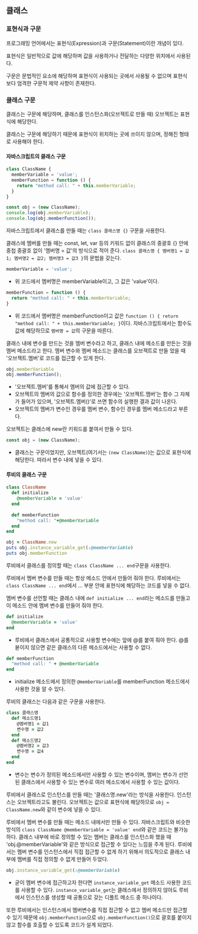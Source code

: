 ## 클래스

### 표현식과 구문
프로그래밍 언어에서는 표현식(Expression)과 구문(Statement)이란 개념이 있다.

표현식은 일반적으로 값에 해당하며 값을 사용하거나 전달하는 다양한 위치에서 사용된다.

구문은 문법적인 요소에 해당하며 표현식이 사용되는 곳에서 사용될 수 없으며 표현식 보다 엄격한 구문적 제약 사항이 존재한다.

### 클래스 구문
클래스는 구문에 해당하며, 클래스를 인스턴스화(오브젝트로 만들 때) 오브젝트는 표현식에 해당한다.

클래스는 구문에 해당하기 때문에 표현식이 위치하는 곳에 쓰이지 않으며, 정해진 형태로 사용해야 한다.

#### 자바스크립트의 클래스 구문
```js
class ClassName {
  memberVariable = 'value';
  memberFunction = function () {
    return "method call: " + this.memberVariable;
  }
}

const obj = (new ClassName);
console.log(obj.memberVariable);
console.log(obj.memberFunction());
```
자바스크립트에서 클래스를 만들 때는 `class 클래스명 {}` 구문을 사용한다.

클래스에 멤버를 만들 때는 const, let, var 등의 키워드 없이 클래스의 중괄호 {} 안에 중첩 중괄호 없이 '멤버명 = 값'의 방식으로 적어 준다. `class 클래스명 { 멤버명1 = 값1; 멤버명2 = 값2; 멤버명3 = 값3 }`의 문법을 갖는다.

```js
memberVariable = 'value';
```
- 위 코드에서 멤버명은 memberVariable이고, 그 값은 'value'이다.
```js
memberFunction = function () {
  return "method call: " + this.memberVariable;
}
```
- 위 코드에서 멤버명은 memberFunction이고 값은 `function () { return "method call: " + this.memberVariable; }`이다. 자바스크립트에서는 함수도 값에 해당하므로 `멤버명 = 값`의 구문을 따른다.

클래스 내에 변수를 만드는 것을 멤버 변수라고 하고, 클래스 내에 메소드를 만든는 것을 멤버 메소드라고 한다. 멤버 변수와 멤버 메소드는 클래스를 오브젝트로 만들 었을 때 '오브젝트.멤버'로 코드를 접근할 수 있게 한다.
```js
obj.memberVariable
obj.memberFunction();
```
- '오브젝트.멤버'를 통해서 멤버의 값에 접근할 수 있다.
- 오브젝트의 멤버의 값으로 함수를 정의한 경우에는 '오브젝트.멤버'는 함수 그 자체가 들어가 있으며, '오브젝트.멤버()'로 쓰면 함수의 실행한 결과 값이 나온다.
- 오브젝트의 멤버가 변수인 경우를 멤버 변수, 함수인 경우를 멤버 메소드라고 부른다.

오브젝트는 클래스에 new란 키워드를 붙여서 만들 수 있다.
```js
const obj = (new ClassName);
```
- 클래스는 구문이었지만, 오브젝트(여기서는 `(new ClassName)`)는 값으로 표현식에 해당한다. 따라서 변수 내에 넣을 수 있다.

#### 루비의 클래스 구문
```rb
class ClassName
  def initialize
    @memberVariable = 'value'
  end
  
  def memberFunction
    "method call: "+@memberVariable
  end
end

obj = ClassName.new
puts obj.instance_variable_get(:@memberVariable)
puts obj.memberFunction
```
루비에서 클래스를 정의할 때는 `class ClassName ... end`구문을 사용한다.

루비에서 멤버 변수를 만들 때는 항상 메소드 안에서 만들어 줘야 한다. 루비에서는 `class ClassName ... end`에서 ... 부분 안에 표현식에 해당하는 코드를 넣을 수 없다.

멤버 변수를 선언할 때는 클래스 내에 `def initialize ... end`라는 메소드를 만들고 이 메소드 안에 멤버 변수를 만들어 줘야 한다.
```rb
def initialize
  @memberVariable = 'value'
end
```
- 루비에서 클래스에서 공통적으로 사용할 변수에는 앞에 @를 붙여 줘야 한다. @를 붇이지 않으면 같은 클래스의 다른 메소드에서는 사용할 수 없다.
```rb
def memberFunction
  "method call: " + @memberVariable
end
```
- initialize 메소드에서 정의한 `@memberVariable`를 memberFunction 메소드에서 사용한 것을 알 수 있다.

루비의 클래스는 다음과 같은 구문을 사용한다.
```rb
class 클래스명
  def 메소드명1
    @멤버명1 = 값1
    변수명 = 값2
  end
  def 메소드명2
    @멤버명2 = 값3
    변수명 = 값4
  end
end
```
- 변수는 변수가 정의된 메소드에서만 사용할 수 있는 변수이며, 멤버는 변수가 선언된 클래스에서 사용할 수 있는 변수로 여러 메소드에서 사용할 수 있는 값이다.

루비에서 클래스로 인스턴스를 만들 때는 '클래스명.new'라는 방식을 사용한다. 인스턴스는 오브젝트라고도 불린다. 오브젝트는 값으로 표현식에 해당하므로 `obj = ClassName.new`와 같이 변수에 넣을 수 있다.

루비에서 멤버 변수를 만들 때는 메소드 내에서만 만들 수 있다. 자바스크립트와 비슷한 방식의 `class ClassName @memberVariable = 'value' end`와 같은 코드는 불가능하다. 클래스 내부에 바로 정의할 수 있는 멤버는 클래스를 인스턴스화 했을 때 'obj.@memberVariable'와 같은 방식으로 접근할 수 있다는 느낌을 주게 된다. 루비에서는 멤버 변수를 인스턴스에서 직접 접근할 수 없게 하기 위해서 의도적으로 클래스 내부에 멤버를 직접 정의할 수 없게 만들어 두었다.
```rb
obj.instance_variable_get(:@memberVariable)
```
- 굳이 멤버 변수에 접근하고자 한다면 `instance_variable_get` 메소드 사용한 코드를 사용할 수 있다. `instance_variable_get`는 클래스에서 정의하지 않아도 루비에서 인스턴스를 생성할 때 공통으로 갖는 디폴트 메소드 중 하나이다.

또한 루비에서는 인스턴스에서 멤버변수를 직접 접근할 수 없고 멤버 메소드만 접근할 수 있기 때문에 `obj.memberFunction`으로 `obj.memberFunction()`으로 괄호를 붙이지 않고 함수를 호출할 수 있도록 코드가 설계 되었다.
